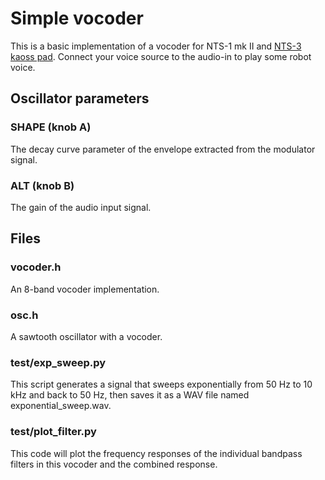 # Simple vocoder
This is a basic implementation of a vocoder for NTS-1 mk II and [NTS-3 kaoss pad](https://github.com/boochow/simple_vocoder/blob/nts-3/README.md). Connect your voice source to the audio-in to play some robot voice.

## Oscillator parameters

### SHAPE (knob A)
The decay curve parameter of the envelope extracted from the modulator signal.

### ALT (knob B)
The gain of the audio input signal.

## Files

### vocoder.h
An 8-band vocoder implementation. 

### osc.h
A sawtooth oscillator with a vocoder.

### test/exp_sweep.py
This script generates a signal that sweeps exponentially from 50 Hz to 10 kHz and back to 50 Hz, then saves it as a WAV file named exponential_sweep.wav.

### test/plot_filter.py
This code will plot the frequency responses of the individual bandpass filters in this vocoder and the combined response. 
